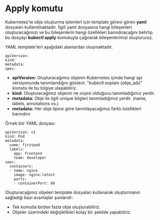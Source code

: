 
# Apply komutu

Kubernetes'te obje oluşturma işlemleri için template görevi gören **yaml** dosyaları kullanılmaktadır. İlgili yaml dosyasına hangi bileşenleri oluşturacağımızı ve bu bileşenlerin hangi özellikleri barındıracağını belirtip bu dosyayı **kubectl apply** komutuyla çağırarak bileşenlerimizi oluştururuz.

YAML template'leri aşağıdaki alanlardan oluşmaktadır.

```
apiVersion:
kind:
metadata:
spec:

```
- **apiVersion:** Oluşturacağımız objenin Kubernetes içinde hangi api versiyonunda tanımlandığını gösterir. "kubectl explain {obje_adı}" komutu ile bu bilgiye ulaşabiliriz.
- **kind:** Oluşturacağımız objenin ne onjesi olduğunu tanımladığımız yerdir.
- **metadata:** Obje ile ilgili unique bilgleri tanımladığımız yerdir. (name, labels, annotations vs.)
- **metadata:** Her obje tipine göre tanımlayacağımız farklı özellikleri barındırır. 


Örnek biir YAML dosyası:

```
apiVersion: v1
kind: Pod
metadata:
  name: firstpod
  labels:
    app: frontend
    team: developer
spec:
  containers:
  - name: nginx
    image: nginx:latest
    ports:
    - containerPort: 80

```
Oluşturacağımız objeleri template dosyaları kullanarak oluşturmanın sağladığı bazı avantajlar şunlarıdr:

- Tek  komutla birden fazla obje oluşturabiliriz.
- Objeler üzerindeki değişiklikleri kolay bir şekilde yapabiliriz.